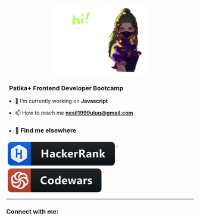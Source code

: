 
<p align="center">
  <img src="https://github.com/neslihan1999ulug/neslihan1999ulug/blob/main/neslihan.gif" width="50%" alt="Banner">
</p>
<h3 align="left">&nbsp; Patika+ Frontend Developer Bootcamp</h3>

- 🔭 I’m currently working on **Javascript**

- 📫 How to reach me **nesil1999ulug@gmail.com**

- ### 📢 Find me elsewhere
<p align="left">
  <a href="https://www.hackerrank.com/profile/neslihanulug">
    <img src="https://raw.githubusercontent.com/AbhishekMaira10/AbhishekMaira10/master/Resources/svg/hackerrank.svg" alt="hackerrank" style="vertical-align:top; margin:4px">
  </a>&nbsp;&nbsp;&nbsp;
  
  <a href="https://pathfinder.w3schools.com/">
    <img src="https://raw.githubusercontent.com/AbhishekMaira10/AbhishekMaira10/master/Resources/svg/codewars.svg" alt="w3schools" style="vertical-align:top; margin:4px">
  </a> &nbsp;&nbsp;&nbsp;
</p>

<hr>

<h3 align="left">Connect with me:</h3>
